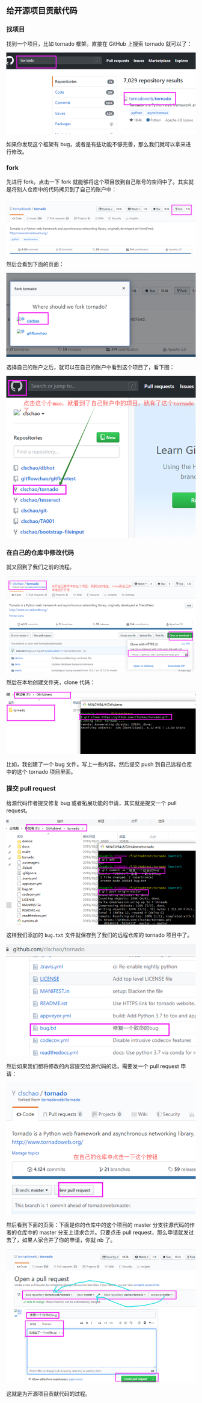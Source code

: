 ## 给开源项目贡献代码

### 找项目

找到一个项目，比如 tornado 框架。直接在 GitHub 上搜索 tornado 就可以了：

![img](open-source-proj.assets/988061-20191021194445610-853630948.png)

如果你发现这个框架有 bug，或者是有些功能不够完善，那么我们就可以拿来进行修改。

### fork

先进行 fork。点击一下 fork 就能够将这个项目放到自己账号的空间中了。其实就是将别人仓库中的代码拷贝到了自己的账户中：

![img](open-source-proj.assets/988061-20191021194712028-1078953298.png)

然后会看到下面的页面：

![img](open-source-proj.assets/988061-20191021194736389-435913178.png)

选择自己的账户之后，就可以在自己的账户中看到这个项目了，看下图：

![img](open-source-proj.assets/988061-20191021194915308-1696275135.png)

### 在自己的仓库中修改代码

就又回到了我们之前的流程。

![img](open-source-proj.assets/988061-20191021195228535-622308705.png)

然后在本地创建文件夹，clone 代码：

![img](open-source-proj.assets/988061-20191021195754454-1372764338.png)

比如，我创建了一个 bug 文件。写上一些内容，然后提交 push 到自己远程仓库中的这个 tornado 项目里面。

### 提交 pull request

给源代码作者提交修复 bug 或者拓展功能的申请，其实就是提交一个 pull request。

![img](open-source-proj.assets/988061-20191021200320097-606682398.png)

这样我们添加的 `bug.txt` 文件就保存到了我们的远程仓库的 tornado 项目中了。

![img](open-source-proj.assets/988061-20191021200429208-558519677.png)

然后如果我们想将修改的内容提交给源代码的话，需要发一个 pull request 申请：

![img](open-source-proj.assets/988061-20191021200654759-1998981194.png)

然后看到下面的页面：下面是你的仓库中的这个项目的 master 分支往源代码的作者的仓库中的 master 分支上请求合并。只要点击 pull request，那么申请就发过去了，如果人家合并了你的申请，你就 nb 了。

![img](open-source-proj.assets/988061-20191021200823405-1691095055.png)

这就是为开源项目贡献代码的过程。

